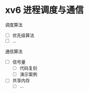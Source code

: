 # xv6 进程调度与通信

调度算法
- [ ] 优先级算法
- [ ] ...

通信算法
- [ ] 信号量
    - [ ] 代码复刻
    - [ ] 演示案例
- [ ] 共享内存
    - [ ] ...
